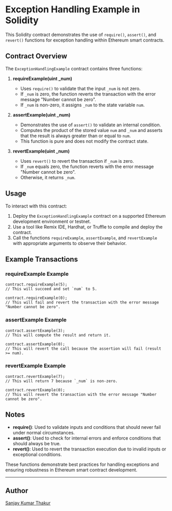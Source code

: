 # Exception Handling Example in Solidity

This Solidity contract demonstrates the use of `require()`, `assert()`, and `revert()` functions for exception handling within Ethereum smart contracts.

## Contract Overview

The `ExceptionHandlingExample` contract contains three functions:

1. **requireExample(uint _num)**
   - Uses `require()` to validate that the input `_num` is not zero.
   - If `_num` is zero, the function reverts the transaction with the error message "Number cannot be zero".
   - If `_num` is non-zero, it assigns `_num` to the state variable `num`.

2. **assertExample(uint _num)**
   - Demonstrates the use of `assert()` to validate an internal condition.
   - Computes the product of the stored value `num` and `_num` and asserts that the result is always greater than or equal to `num`.
   - This function is pure and does not modify the contract state.

3. **revertExample(uint _num)**
   - Uses `revert()` to revert the transaction if `_num` is zero.
   - If `_num` equals zero, the function reverts with the error message "Number cannot be zero".
   - Otherwise, it returns `_num`.

## Usage

To interact with this contract:

1. Deploy the `ExceptionHandlingExample` contract on a supported Ethereum development environment or testnet.
2. Use a tool like Remix IDE, Hardhat, or Truffle to compile and deploy the contract.
3. Call the functions `requireExample`, `assertExample`, and `revertExample` with appropriate arguments to observe their behavior.

## Example Transactions

### requireExample Example

```solidity
contract.requireExample(5);
// This will succeed and set `num` to 5.

contract.requireExample(0);
// This will fail and revert the transaction with the error message "Number cannot be zero".
```

### assertExample Example

```solidity
contract.assertExample(3);
// This will compute the result and return it.

contract.assertExample(0);
// This will revert the call because the assertion will fail (result >= num).
```

### revertExample Example

```solidity
contract.revertExample(7);
// This will return 7 because `_num` is non-zero.

contract.revertExample(0);
// This will revert the transaction with the error message "Number cannot be zero".
```

## Notes

- **require()**: Used to validate inputs and conditions that should never fail under normal circumstances.
- **assert()**: Used to check for internal errors and enforce conditions that should always be true.
- **revert()**: Used to revert the transaction execution due to invalid inputs or exceptional conditions.

These functions demonstrate best practices for handling exceptions and ensuring robustness in Ethereum smart contract development.

---

**Author**
------

[Sanjay Kumar Thakur](https://github.com/snjy-kumar)